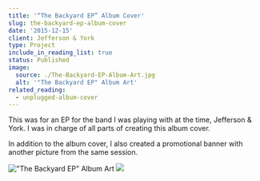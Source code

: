 ```yaml
---
title: '“The Backyard EP” Album Cover'
slug: the-backyard-ep-album-cover
date: '2015-12-15'
client: Jefferson & York
type: Project
include_in_reading_list: true
status: Published
image:
  source: ./The-Backyard-EP-Album-Art.jpg
  alt: '"The Backyard EP" Album Art'
related_reading:
  - unplugged-album-cover
---
```


This was for an EP for the band I was playing with at the time, Jefferson & York. I was in charge of all parts of creating this album cover.

In addition to the album cover, I also created a promotional banner with another picture from the same session.

!["The Backyard EP" Album Art](./The-Backyard-EP-Album-Art.jpg)
![](./Jefferson--York---Backyard-EP-promotional-banner.jpg)
